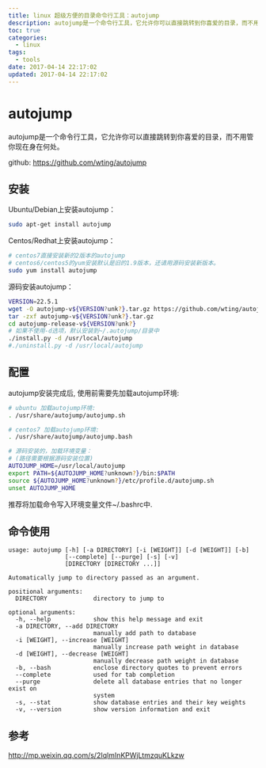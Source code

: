 ```yaml
---
title: linux 超级方便的目录命令行工具：autojump
description: autojump是一个命令行工具，它允许你可以直接跳转到你喜爱的目录，而不用管你当前处于哪个目录。
toc: true
categories:
  - linux
tags:
  - tools
date: 2017-04-14 22:17:02
updated: 2017-04-14 22:17:02
---
```


# autojump

autojump是一个命令行工具，它允许你可以直接跳转到你喜爱的目录，而不用管你现在身在何处。

github: https://github.com/wting/autojump

## 安装

Ubuntu/Debian上安装autojump：

```sh
sudo apt-get install autojump
```

Centos/Redhat上安装autojump：

```sh
# centos7直接安装新的2版本的autojump
# centos6/centos5的yum安装默认是旧的1.9版本，还请用源码安装新版本。
sudo yum install autojump
```

源码安装autojump：

```sh
VERSION=22.5.1
wget -O autojump-v${VERSION?unk?}.tar.gz https://github.com/wting/autojump/archive/release-v${VERSION?unk?}.tar.gz
tar -zxf autojump-v${VERSION?unk?}.tar.gz
cd autojump-release-v${VERSION?unk?}
# 如果不使用-d选项，默认安装到~/.autojump/目录中
./install.py -d /usr/local/autojump
#./uninstall.py -d /usr/local/autojump
```

## 配置

autojump安装完成后, 使用前需要先加载autojump环境:

```sh
# ubuntu 加载autojump环境:
. /usr/share/autojump/autojump.sh

# centos7 加载autojump环境:
. /usr/share/autojump/autojump.bash

# 源码安装的，加载环境变量：
# (路径需要根据源码安装位置) 
AUTOJUMP_HOME=/usr/local/autojump
export PATH=${AUTOJUMP_HOME?unknown?}/bin:$PATH
source ${AUTOJUMP_HOME?unknown?}/etc/profile.d/autojump.sh
unset AUTOJUMP_HOME
```

推荐将加载命令写入环境变量文件~/.bashrc中.

## 命令使用

```
usage: autojump [-h] [-a DIRECTORY] [-i [WEIGHT]] [-d [WEIGHT]] [-b]
                [--complete] [--purge] [-s] [-v]
                [DIRECTORY [DIRECTORY ...]]

Automatically jump to directory passed as an argument.

positional arguments:
  DIRECTORY             directory to jump to

optional arguments:
  -h, --help            show this help message and exit
  -a DIRECTORY, --add DIRECTORY
                        manually add path to database
  -i [WEIGHT], --increase [WEIGHT]
                        manually increase path weight in database
  -d [WEIGHT], --decrease [WEIGHT]
                        manually decrease path weight in database
  -b, --bash            enclose directory quotes to prevent errors
  --complete            used for tab completion
  --purge               delete all database entries that no longer exist on
                        system
  -s, --stat            show database entries and their key weights
  -v, --version         show version information and exit
```

## 参考

http://mp.weixin.qq.com/s/2IqlmInKPWjLtmzquKLkzw

